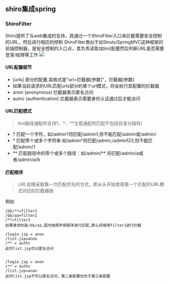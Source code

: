 ## shiro集成spring


### ShiroFilter
Shiro提供了与web集成的支持，其通过一个ShiroFilter入口来拦截需要安全控制的URL，然后进行相应的控制
ShiroFilter类似于如Struts/SpringMVC这种框架的前端控制器，是安全控制的入口点，其负责读取(如ini)配置然后判断URL是否需要登录/权限等工作
![](http://yingxs.com/img/shiro06.png)

#### URL配置细节
* [urls] 部分的配置,其格式是"url=拦截器[参数]"，拦截器[参数]
* 如果当前请求的URL匹配urls部分的某个url模式，将会执行其配置的拦截器
* anon (anonymous) 拦截器表示匿名访问
* autnc (authentication) 拦截器表示需要身份认证通过后才能访问

#### URL匹配模式
> Ant路径通配符支持?、*、**注意通配符匹配不包括目录分隔符/
 
* ? 匹配一个字符，如/admin?将匹配/admin1,但不能匹配/admin或/admin/
* \* 匹配零个或多个字符串 如/admin*将匹配/admin,/admin123,但不能匹配/admin/1
* \*\* 匹配路径中的零个或多个路径：如/admin/\*\* 将匹配/admin/a或者/admin/a/b

#### 匹配顺序
> URL权限采取第一次匹配优先的方式，即从头开始使用第一个匹配的URL模式对应的拦截器链

例如
```
/bb/**=filter1
/bb/aa=filter2
/**=filter3
如果请求的是/bb/aa,因为按照声明顺序进行匹配,那么将使用filter1进行拦截
```

```
/login.jsp = anon 
/list.jsp=anon
/** = authc
此时list.jsp可以匿名访问


/login.jsp = anon 
/** = authc
/list.jsp=anon
此时list.jsp不可以匿名访问，第二条配置优先于第三条配置

```